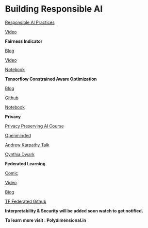 # **Building Responsible AI**

[Responsible AI Practices](https://ai.google/responsibilities/responsible-ai-practices/)

[Video](https://www.youtube.com/watch?v=UEECKh6PLhI)

**Fairness Indicator**

[Blog](https://ai.google/responsibilities/responsible-ai-practices/)

[Video](https://www.youtube.com/watch?v=6CwzDoE8J4M)

[Notebook](https://colab.research.google.com/github/tensorflow/fairness-indicators/blob/master/fairness_indicators/documentation/examples/Fairness_Indicators_Example_Colab.ipynb)

**Tensorflow Constrained Aware Optimization**

[Blog](https://ai.googleblog.com/2020/02/setting-fairness-goals-with-tensorflow.html)

[Github](https://github.com/google-research/tensorflow_constrained_optimization/blob/master/README.md)

[Notebook](https://github.com/google-research/tensorflow_constrained_optimization/blob/master/examples/colab/CelebA_fairness.ipynb)

**Privacy**

[Privacy Preserving AI Course](https://www.udacity.com/course/secure-and-private-ai--ud185)

[Openminded](https://openmined.org/)

[Andrew Karpathy Talk](https://www.youtube.com/watch?v=4zrU54VIK6k)

[Cynthia Dwark](https://www.youtube.com/watch?v=vsA4w3itxA0)

**Federated Learning**

[Comic](https://federated.withgoogle.com/)

[Video](https://www.youtube.com/watch?v=89BGjQYA0uE)

[Blog](https://www.tensorflow.org/federated/federated_learning)

[TF Federated Github](https://github.com/tensorflow/federated)

**Interpretability &amp; Security will be added soon watch to get notified.**

**To learn more visit : Polydimensional.in**
